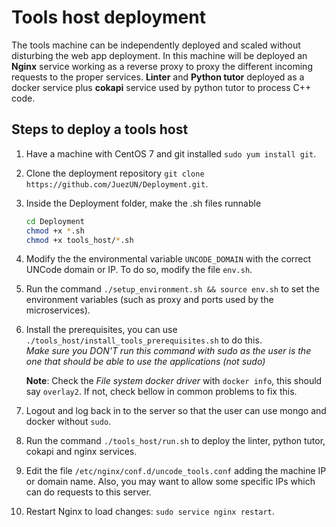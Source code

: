 # Tools host deployment

The tools machine can be independently deployed and scaled without disturbing the web app deployment. In this machine will be deployed an **Nginx** service working as a reverse proxy to proxy the different incoming requests to the proper services. **Linter** and **Python tutor** deployed as a docker service plus **cokapi** service used by python tutor to process C++ code.

## Steps to deploy a tools host

1. Have a machine with CentOS 7 and git installed `sudo yum install git`. 

2. Clone the deployment repository `git clone https://github.com/JuezUN/Deployment.git`.

3. Inside the Deployment folder, make the .sh files runnable

   ```bash
   cd Deployment
   chmod +x *.sh
   chmod +x tools_host/*.sh
   ```

4. Modify the the environmental variable `UNCODE_DOMAIN` with the correct UNCode domain or IP. To do so, modify the file `env.sh`.

5. Run the command `./setup_environment.sh && source env.sh` to set the environment variables (such as proxy and ports used by the microservices).

6. Install the prerequisites, you can use `./tools_host/install_tools_prerequisites.sh` to do this. 
   ​      
    *Make sure you DON'T run this command with sudo as the user is the one that should be able to use the applications (not sudo)*

   **Note**: Check the *File system docker driver* with `docker info`, this should say `overlay2`. If not, check bellow in common problems to fix this.

7. Logout and log back in to the server so that the user can use mongo and docker without `sudo`.

8. Run the command `./tools_host/run.sh` to deploy the linter, python tutor, cokapi and nginx services.

9. Edit the file `/etc/nginx/conf.d/uncode_tools.conf` adding the machine IP or domain name. Also, you may want to allow some specific IPs which can do requests to this server.

10. Restart Nginx to load changes: `sudo service nginx restart`.
